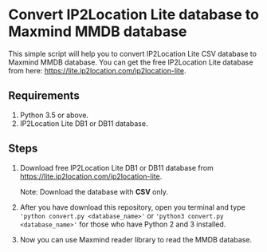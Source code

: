 # Convert IP2Location Lite database to Maxmind MMDB database

This simple script will help you to convert IP2Location Lite CSV database to Maxmind MMDB database. You can get the free IP2Location Lite database from here: https://lite.ip2location.com/ip2location-lite.

## Requirements

1. Python 3.5 or above.
2. IP2Location Lite DB1 or DB11 database.

## Steps

1. Download free IP2Location Lite DB1 or DB11 database from https://lite.ip2location.com/ip2location-lite.

   Note: Download the database with **CSV** only.

2. After you have download this repository, open you terminal and type `'python convert.py <database_name>'` or `'python3 convert.py <database_name>'` for those who have Python 2 and 3 installed.

3. Now you can use Maxmind reader library to read the MMDB database.

